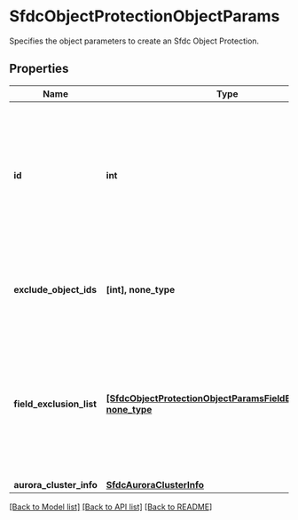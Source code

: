 # SfdcObjectProtectionObjectParams

Specifies the object parameters to create an Sfdc Object Protection.

## Properties
Name | Type | Description | Notes
------------ | ------------- | ------------- | -------------
**id** | **int** | Specifies the id of the Sfdc Org being protected. This cannot be the id of a leaf level object. By default, the Sfdc Org is auto-protected. | 
**exclude_object_ids** | **[int], none_type** | Specifies the ids of the objects to be excluded in the Object Protection. | [optional] 
**field_exclusion_list** | [**[SfdcObjectProtectionObjectParamsFieldExclusionList], none_type**](SfdcObjectProtectionObjectParamsFieldExclusionList.md) | Specifies the list of field names to be excluded in an Sfdc object. A user can specify multiple such entries in this list. | [optional] 
**aurora_cluster_info** | [**SfdcAuroraClusterInfo**](SfdcAuroraClusterInfo.md) |  | [optional] 

[[Back to Model list]](../README.md#documentation-for-models) [[Back to API list]](../README.md#documentation-for-api-endpoints) [[Back to README]](../README.md)


